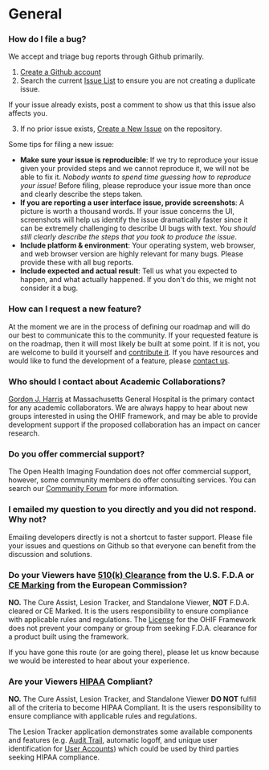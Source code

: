 # General

### How do I file a bug?

We accept and triage bug reports through Github primarily.

1. [Create a Github account](https://github.com/join)
2. Search the current [Issue List](https://github.com/OHIF/Viewers/issues) to
   ensure you are not creating a duplicate issue.

If your issue already exists, post a comment to show us that this issue also
affects you.

3. If no prior issue exists,
   [Create a New Issue](https://github.com/OHIF/Viewers/issues/new) on the
   repository.

Some tips for filing a new issue:

- **Make sure your issue is reproducible**: If we try to reproduce your issue
  given your provided steps and we cannot reproduce it, we will not be able to
  fix it. _Nobody wants to spend time guessing how to reproduce your issue!_
  Before filing, please reproduce your issue more than once and clearly describe
  the steps taken.
- **If you are reporting a user interface issue, provide screenshots**: A
  picture is worth a thousand words. If your issue concerns the UI, screenshots
  will help us identify the issue dramatically faster since it can be extremely
  challenging to describe UI bugs with text. _You should still clearly describe
  the steps that you took to produce the issue_.
- **Include platform & environment**: Your operating system, web browser, and
  web browser version are highly relevant for many bugs. Please provide these
  with all bug reports.
- **Include expected and actual result**: Tell us what you expected to happen,
  and what actually happened. If you don't do this, we might not consider it a
  bug.

### How can I request a new feature?

At the moment we are in the process of defining our roadmap and will do our best
to communicate this to the community. If your requested feature is on the
roadmap, then it will most likely be built at some point. If it is not, you are
welcome to build it yourself and [contribute it](../contributing.md). If you
have resources and would like to fund the development of a feature, please
[contact us](https://www.ohif.org).

### Who should I contact about Academic Collaborations?

[Gordon J. Harris](http://www.dfhcc.harvard.edu/insider/member-detail/member/gordon-j-harris-phd/)
at Massachusetts General Hospital is the primary contact for any academic
collaborators. We are always happy to hear about new groups interested in using
the OHIF framework, and may be able to provide development support if the
proposed collaboration has an impact on cancer research.

### Do you offer commercial support?

The Open Health Imaging Foundation does not offer commercial support, however,
some community members do offer consulting services. You can search our
[Community Forum](https://community.ohif.org/) for more information.

### I emailed my question to you directly and you did not respond. Why not?

Emailing developers directly is not a shortcut to faster support. Please file
your issues and questions on Github so that everyone can benefit from the
discussion and solutions.

### Do your Viewers have [510(k) Clearance](https://www.fda.gov/MedicalDevices/DeviceRegulationandGuidance/HowtoMarketYourDevice/PremarketSubmissions/PremarketNotification510k/) from the U.S. F.D.A or [CE Marking](https://ec.europa.eu/growth/single-market/ce-marking_en) from the European Commission?

**NO.** The Cure Assist, Lesion Tracker, and Standalone Viewer, **NOT** F.D.A.
cleared or CE Marked. It is the users responsibility to ensure compliance with
applicable rules and regulations. The
[License](https://github.com/OHIF/Viewers/blob/master/LICENSE) for the OHIF
Framework does not prevent your company or group from seeking F.D.A. clearance
for a product built using the framework.

If you have gone this route (or are going there), please let us know because we
would be interested to hear about your experience.

### Are your Viewers [HIPAA](https://en.wikipedia.org/wiki/Health_Insurance_Portability_and_Accountability_Act) Compliant?

**NO.** The Cure Assist, Lesion Tracker, and Standalone Viewer **DO NOT**
fulfill all of the criteria to become HIPAA Compliant. It is the users
responsibility to ensure compliance with applicable rules and regulations.

The Lesion Tracker application demonstrates some available components and
features (e.g. [Audit Trail](../lesion-tracker/audit-trail.md), automatic
logoff, and unique user identification for
[User Accounts](../lesion-tracker/user-accounts.md)) which could be used by
third parties seeking HIPAA compliance.
